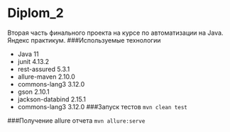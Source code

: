 # Diplom_2
Вторая часть финального проекта на курсе по автоматизации на Java.
Яндекс практикум.
###Используемые технологии
* Java 11
* junit 4.13.2
* rest-assured 5.3.1
* allure-maven 2.10.0
* commons-lang3 3.12.0
* gson 2.10.1
* jackson-databind 2.15.1
* commons-lang3 3.12.0
###Запуск тестов
`mvn clean test`

###Получение allure отчета
`mvn allure:serve`
